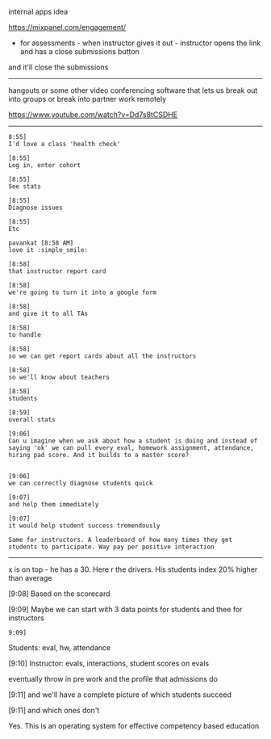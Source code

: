 internal apps idea

https://mixpanel.com/engagement/

- for assessments - when instructor gives it out - instructor opens the link and has a close submissions button

and it'll close the submissions


-------

hangouts or some other video conferencing software that lets us break out into groups or break into partner work remotely

https://www.youtube.com/watch?v=Dd7s8tCSDHE

------

	8:55] 
	I'd love a class 'health check'

	[8:55] 
	Log in, enter cohort

	[8:55] 
	See stats

	[8:55] 
	Diagnose issues

	[8:55] 
	Etc

	pavankat [8:58 AM] 
	love it :simple_smile:

	[8:58] 
	that instructor report card

	[8:58] 
	we're going to turn it into a google form

	[8:58] 
	and give it to all TAs

	[8:58] 
	to handle

	[8:58] 
	so we can get report cards about all the instructors

	[8:58] 
	so we'll know about teachers

	[8:58] 
	students

	[8:59] 
	overall stats

	[9:06] 
	Can u imagine when we ask about how a student is doing and instead of saying 'ok' we can pull every eval, homework assignment, attendance, hiring pad score. And it builds to a master score?


	[9:06] 
	we can correctly diagnose students quick

	[9:07] 
	and help them immediately

	[9:07] 
	it would help student success tremendously

	Same for instructors. A leaderboard of how many times they get students to participate. Way pay per positive interaction


------

x is on top - he has a 30. Here r the drivers. His students index 20% higher than average

[9:08] 
Based on the scorecard

[9:09] 
Maybe we can start with 3 data points for students and thee for instructors

	9:09] 
Students: eval, hw, attendance

[9:10] 
Instructor: evals, interactions, student scores on evals

eventually throw in pre work and the profile that admissions do

[9:11] 
and we'll have a complete picture of which students succeed

[9:11] 
and which ones don't

Yes. This is an operating system for effective competency based education